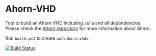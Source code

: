 # Ahorn-VHD
Tool to build an Ahorn VHD including Julia and all dependencies.  
Please check the [Ahorn repository](https://github.com/CelestialCartographers/Ahorn/) for more information about Ahorn.

Run `build.ps1` to create `out\ahorn.vhdx`.

[![Build Status](https://dev.azure.com/0x0ade/Ahorn-VHD/_apis/build/status/0x0ade.Ahorn-VHD?branchName=main)](https://dev.azure.com/0x0ade/Ahorn-VHD/_build/latest?definitionId=2&branchName=main)
